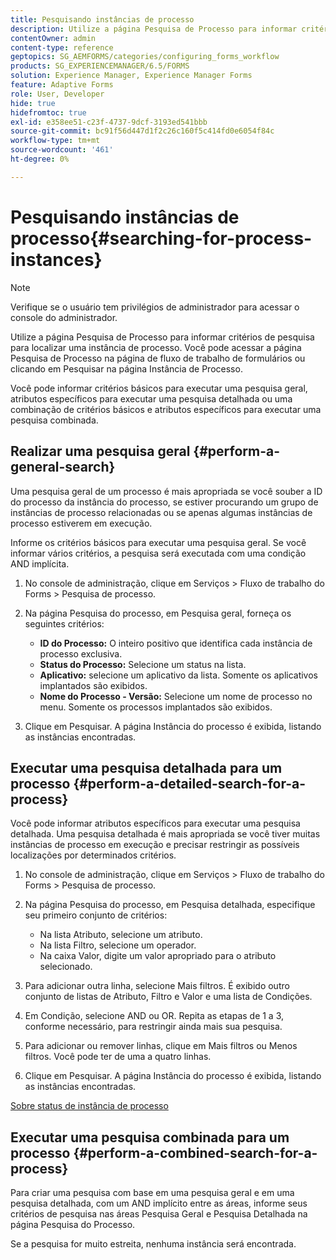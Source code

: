 ```yaml
---
title: Pesquisando instâncias de processo
description: Utilize a página Pesquisa de Processo para informar critérios de pesquisa para localizar uma instância de processo.
contentOwner: admin
content-type: reference
geptopics: SG_AEMFORMS/categories/configuring_forms_workflow
products: SG_EXPERIENCEMANAGER/6.5/FORMS
solution: Experience Manager, Experience Manager Forms
feature: Adaptive Forms
role: User, Developer
hide: true
hidefromtoc: true
exl-id: e358ee51-c23f-4737-9dcf-3193ed541bbb
source-git-commit: bc91f56d447d1f2c26c160f5c414fd0e6054f84c
workflow-type: tm+mt
source-wordcount: '461'
ht-degree: 0%

---
```


# Pesquisando instâncias de processo{#searching-for-process-instances}

>[!NOTE]
> 
> Verifique se o usuário tem privilégios de administrador para acessar o console do administrador.

Utilize a página Pesquisa de Processo para informar critérios de pesquisa para localizar uma instância de processo. Você pode acessar a página Pesquisa de Processo na página de fluxo de trabalho de formulários ou clicando em Pesquisar na página Instância de Processo.

Você pode informar critérios básicos para executar uma pesquisa geral, atributos específicos para executar uma pesquisa detalhada ou uma combinação de critérios básicos e atributos específicos para executar uma pesquisa combinada.

## Realizar uma pesquisa geral {#perform-a-general-search}

Uma pesquisa geral de um processo é mais apropriada se você souber a ID do processo da instância do processo, se estiver procurando um grupo de instâncias de processo relacionadas ou se apenas algumas instâncias de processo estiverem em execução.

Informe os critérios básicos para executar uma pesquisa geral. Se você informar vários critérios, a pesquisa será executada com uma condição AND implícita.

1. No console de administração, clique em Serviços > Fluxo de trabalho do Forms > Pesquisa de processo.
1. Na página Pesquisa do processo, em Pesquisa geral, forneça os seguintes critérios:

   * **ID do Processo:** O inteiro positivo que identifica cada instância de processo exclusiva.
   * **Status do Processo:** Selecione um status na lista.
   * **Aplicativo:** selecione um aplicativo da lista. Somente os aplicativos implantados são exibidos.
   * **Nome do Processo - Versão:** Selecione um nome de processo no menu. Somente os processos implantados são exibidos.

1. Clique em Pesquisar. A página Instância do processo é exibida, listando as instâncias encontradas.

## Executar uma pesquisa detalhada para um processo {#perform-a-detailed-search-for-a-process}

Você pode informar atributos específicos para executar uma pesquisa detalhada. Uma pesquisa detalhada é mais apropriada se você tiver muitas instâncias de processo em execução e precisar restringir as possíveis localizações por determinados critérios.

1. No console de administração, clique em Serviços > Fluxo de trabalho do Forms > Pesquisa de processo.
1. Na página Pesquisa do processo, em Pesquisa detalhada, especifique seu primeiro conjunto de critérios:

   * Na lista Atributo, selecione um atributo.
   * Na lista Filtro, selecione um operador.
   * Na caixa Valor, digite um valor apropriado para o atributo selecionado.

1. Para adicionar outra linha, selecione Mais filtros. É exibido outro conjunto de listas de Atributo, Filtro e Valor e uma lista de Condições.
1. Em Condição, selecione AND ou OR. Repita as etapas de 1 a 3, conforme necessário, para restringir ainda mais sua pesquisa.
1. Para adicionar ou remover linhas, clique em Mais filtros ou Menos filtros. Você pode ter de uma a quatro linhas.
1. Clique em Pesquisar. A página Instância do processo é exibida, listando as instâncias encontradas.

[Sobre status de instância de processo](/help/forms/using/admin-help/processes.md#about-process-instance-statuses)

## Executar uma pesquisa combinada para um processo {#perform-a-combined-search-for-a-process}

Para criar uma pesquisa com base em uma pesquisa geral e em uma pesquisa detalhada, com um AND implícito entre as áreas, informe seus critérios de pesquisa nas áreas Pesquisa Geral e Pesquisa Detalhada na página Pesquisa do Processo.

Se a pesquisa for muito estreita, nenhuma instância será encontrada.
